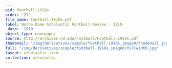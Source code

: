 ```yaml
---
pid: football-1919s
order: '21'
file_name: football-1919s.pdf
label: Notre Dame Scholastic Football Review - 1919
_date: '1919'
object_type: newspaper
source: http://archives.nd.edu/Football/Football-1919s.pdf
thumbnail: "/img/derivatives/simple/football-1919s_image0/thumbnail.jpg"
full: "/img/derivatives/simple/football-1919s_image0/fullwidth.jpg"
layout: scholastic_item
collection: scholastic
---
```

